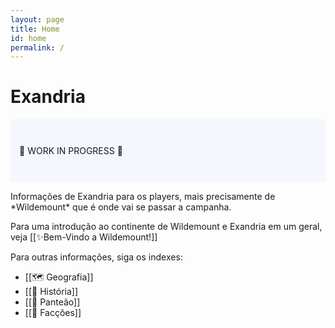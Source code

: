 ```yaml
---
layout: page
title: Home
id: home
permalink: /
---
```


# Exandria

<p style="padding: 3em 1em; background: #f5f7ff; border-radius: 4px;">
  🔨 WORK IN PROGRESS 🔧
</p>
Informações de Exandria para os players, mais precisamente de *Wildemount* que é onde vai se passar a campanha.

Para uma introdução ao continente de Wildemount e Exandria em um geral, veja [[✨Bem-Vindo a Wildemount!]]

Para outras informações, siga os indexes:
- [[🗺 Geografia]]
- [[📜 História]]
- [[🔮 Panteão]]
- [[🏴 Facções]]

<style>
  .wrapper {
    max-width: 46em;
  }
</style>
